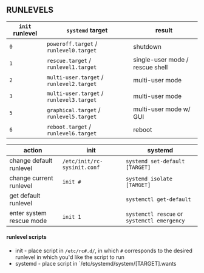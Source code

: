 
## RUNLEVELS

| `init` runlevel | `systemd` target                         | result                          |
|-----------------|------------------------------------------|---------------------------------|
| `0`             | `poweroff.target` / `runlevel0.target`   | shutdown                        |
| `1`             | `rescue.target` / `runlevel1.target`     | single-user mode / rescue shell |
| `2`             | `multi-user.target` / `runlevel2.target` | multi-user mode                 |
| `3`             | `multi-user.target` / `runlevel3.target` | multi-user mode                 |
| `5`             | `graphical.target` / `runlevel5.target`  | multi-user mode w/ GUI          |
| `6`             | `reboot.target` / `runlevel6.target`     | reboot                          |

| action                  | init                      | systemd                                   |
|-------------------------|---------------------------|-------------------------------------------|
|change default runlevel  |`/etc/init/rc-sysinit.conf`|`systemd set-default [TARGET]`             |
|change current runlevel  |`init #`                   |`systemd isolate [TARGET]`                 |
|get default runlevel     |                           |`systemctl get-default`                    |
|enter system rescue mode |`init 1`                   |`systemctl rescue` or `systemctl emergency`|


#### runlevel scripts
- init - place script in `/etc/rc#.d/`, in which `#` corresponds to the desired runlevel in which you'd like the script to run
- systemd - place script in `/etc/systemd/system/[TARGET].wants
